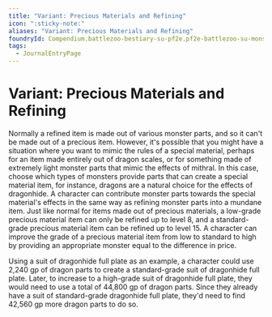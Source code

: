 ```yaml
---
title: "Variant: Precious Materials and Refining"
icon: ":sticky-note:"
aliases: "Variant: Precious Materials and Refining"
foundryId: Compendium.battlezoo-bestiary-su-pf2e.pf2e-battlezoo-su-monster-parts.JournalEntry.DoDZhwdPg82XFBLP.JournalEntryPage.HM34tDL2Osm063uM
tags:
  - JournalEntryPage
---
```


# Variant: Precious Materials and Refining
Normally a refined item is made out of various monster parts, and so it can't be made out of a precious item. However, it's possible that you might have a situation where you want to mimic the rules of a special material, perhaps for an item made entirely out of dragon scales, or for something made of extremely light monster parts that mimic the effects of mithral. In this case, choose which types of monsters provide parts that can create a special material item, for instance, dragons are a natural choice for the effects of dragonhide. A character can contribute monster parts towards the special material's effects in the same way as refining monster parts into a mundane item. Just like normal for items made out of precious materials, a low-grade precious material item can only be refined up to level 8, and a standard- grade precious material item can be refined up to level 15. A character can improve the grade of a precious material item from low to standard to high by providing an appropriate monster equal to the difference in price.

Using a suit of dragonhide full plate as an example, a character could use 2,240 gp of dragon parts to create a standard-grade suit of dragonhide full plate. Later, to increase to a high-grade suit of dragonhide full plate, they would need to use a total of 44,800 gp of dragon parts. Since they already have a suit of standard-grade dragonhide full plate, they'd need to find 42,560 gp more dragon parts to do so.